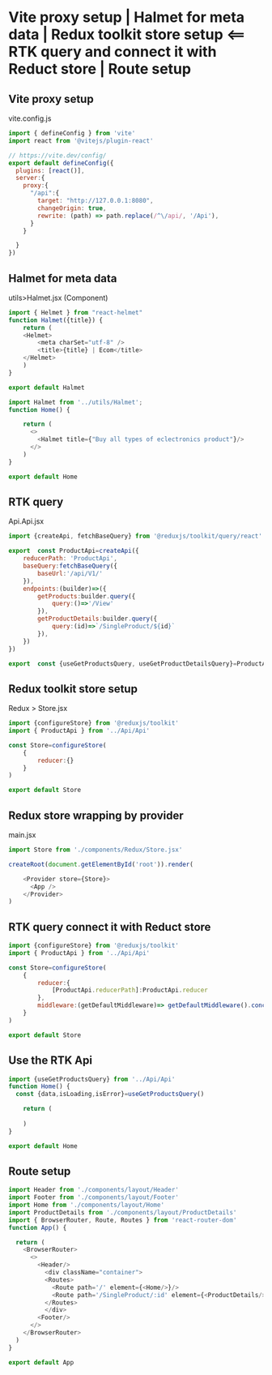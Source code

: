 
# Vite proxy setup | Halmet for meta data | Redux toolkit store setup <== RTK query and connect it with Reduct store | Route setup 

## Vite proxy setup

vite.config.js

```javascript
import { defineConfig } from 'vite'
import react from '@vitejs/plugin-react'

// https://vite.dev/config/
export default defineConfig({
  plugins: [react()],
  server:{
    proxy:{
      "/api":{
        target: "http://127.0.0.1:8080",
        changeOrigin: true,
        rewrite: (path) => path.replace(/^\/api/, '/Api'), 
      }
    }

  }
})
```

## Halmet for meta data 
utils>Halmet.jsx (Component)

```javascript
import { Helmet } from "react-helmet"
function Halmet({title}) {
    return (
    <Helmet>
        <meta charSet="utf-8" />
        <title>{title} | Ecom</title>
    </Helmet>
    )
}

export default Halmet
```
```javascript
import Halmet from '../utils/Halmet';
function Home() {

    return (
      <>
        <Halmet title={"Buy all types of eclectronics product"}/>
      </>
    )
}

export default Home

```

## RTK query
Api.Api.jsx
```javascript
import {createApi, fetchBaseQuery} from '@reduxjs/toolkit/query/react'

export  const ProductApi=createApi({
    reducerPath: 'ProductApi',
    baseQuery:fetchBaseQuery({
        baseUrl:'/api/V1/'
    }),
    endpoints:(builder)=>({
        getProducts:builder.query({
            query:()=>'/View'
        }),
        getProductDetails:builder.query({
            query:(id)=>`/SingleProduct/${id}`
        }),
    })
})

export  const {useGetProductsQuery, useGetProductDetailsQuery}=ProductApi // RTK hook systex use + GetProducts +Query

```

## Redux toolkit store setup

Redux > Store.jsx
```javascript
import {configureStore} from '@reduxjs/toolkit'
import { ProductApi } from '../Api/Api'

const Store=configureStore(
    {
        reducer:{}
    }
)

export default Store

```

## Redux store wrapping by provider
main.jsx
```javascript
import Store from './components/Redux/Store.jsx'

createRoot(document.getElementById('root')).render(

    <Provider store={Store}>
      <App />
    </Provider>
)

```

## RTK query connect it with Reduct store
```javascript
import {configureStore} from '@reduxjs/toolkit'
import { ProductApi } from '../Api/Api'

const Store=configureStore(
    {
        reducer:{
            [ProductApi.reducerPath]:ProductApi.reducer
        },
        middleware:(getDefaultMiddleware)=> getDefaultMiddleware().concat([ProductApi.middleware])
    }
)

export default Store

```
## Use the RTK Api
```javascript
import {useGetProductsQuery} from '../Api/Api'
function Home() {
  const {data,isLoading,isError}=useGetProductsQuery()

    return (
      
    )
}

export default Home

```

## Route setup
```javascript
import Header from './components/layout/Header'
import Footer from './components/layout/Footer'
import Home from './components/layout/Home'
import ProductDetails from './components/layout/ProductDetails'
import { BrowserRouter, Route, Routes } from 'react-router-dom'
function App() {

  return (
    <BrowserRouter>
      <>
        <Header/>
          <div className="container">
          <Routes>
            <Route path='/' element={<Home/>}/>
            <Route path='/SingleProduct/:id' element={<ProductDetails/>}/>
          </Routes>
          </div>
        <Footer/>
      </>
    </BrowserRouter>
  )
}

export default App

```